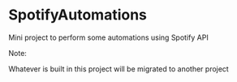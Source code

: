 # SpotifyAutomations
Mini project to perform some automations using Spotify API

Note:

Whatever is built in this project will be migrated to another project